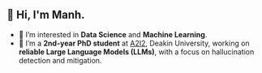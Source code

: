 ## 👋 **Hi, I'm Manh**.
- 👀 I’m interested in **Data Science** and **Machine Learning**.
- 🌱 I’m a **2nd-year PhD student** at <a href='https://a2i2.deakin.edu.au/'>A2I2</a>, Deakin University, working on **reliable Large Language Models (LLMs)**, with a focus on hallucination detection and mitigation.